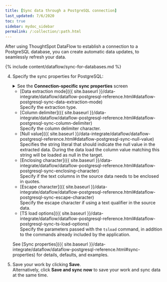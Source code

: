 ```yaml
---
title: [Sync data through a PostgreSQL connection]
last_updated: 7/6/2020
toc: true
sidebar: mydoc_sidebar
permalink: /:collection/:path.html
---
```

After using ThoughtSpot DataFlow to establish a connection to a PostgreSQL database, you can create automatic data updates, to seamlessly refresh your data.

{% include content/dataflow/sync-for-databases.md %}

4. Specify the sync properties for PostgreSQL:

   <details>
     <summary>See the <strong>Connection-specific sync properties</strong> screen</summary>
     <p><img src="../../images/dataflow-set-sync-properties-draft.png" alt="Enter sync details" /></p>
   </details>

   <!--![Enter connection details]({{ site.baseurl }}/images/dataflow-postgresql-sync.png "Enter connection details")-->

   * [Data extraction mode]({{ site.baseurl }}/data-integrate/dataflow/dataflow-postgresql-reference.html#dataflow-postgresql-sync-data-extraction-mode)<br/>Specify the extraction type.
   * [Column delimiter]({{ site.baseurl }}/data-integrate/dataflow/dataflow-postgresql-reference.html#dataflow-postgresql-sync-column-delimiter)<br/>Specify the column delimiter character.
   * [Null value]({{ site.baseurl }}/data-integrate/dataflow/dataflow-postgresql-reference.html#dataflow-postgresql-sync-null-value)<br/>Specifies the string literal that should indicate the null value in the extracted data. During the data load the column value matching this string will be loaded as null in the target.
   * [Enclosing character]({{ site.baseurl }}/data-integrate/dataflow/dataflow-postgresql-reference.html#dataflow-postgresql-sync-enclosing-character)<br/>Specify if the text columns in the source data needs to be enclosed in quotes.
   * [Escape character]({{ site.baseurl }}/data-integrate/dataflow/dataflow-postgresql-reference.html#dataflow-postgresql-sync-escape-character)<br/>Specify the escape character if using a text qualifier in the source data.
   * [TS load options]({{ site.baseurl }}/data-integrate/dataflow/dataflow-postgresql-reference.html#dataflow-postgresql-sync-ts-load-options)<br/>Specify the parameters passed with the <code>tsload</code> command, in addition to the commands already included by the application.

   See [Sync properties]({{ site.baseurl }}/data-integrate/dataflow/dataflow-postgresql-reference.html#sync-properties) for details, defaults, and examples.

5. Save your work by clicking **Save**.<br/>Alternatively, click **Save and sync now** to save your work and sync data at the same time.
